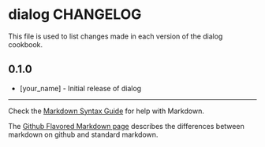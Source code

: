 dialog CHANGELOG
================

This file is used to list changes made in each version of the dialog cookbook.

0.1.0
-----
- [your_name] - Initial release of dialog

- - -
Check the [Markdown Syntax Guide](http://daringfireball.net/projects/markdown/syntax) for help with Markdown.

The [Github Flavored Markdown page](http://github.github.com/github-flavored-markdown/) describes the differences between markdown on github and standard markdown.
